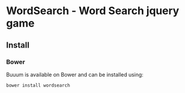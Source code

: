 WordSearch - Word Search jquery game
======================================

## Install

### Bower

Buuum is available on Bower and can be installed using:

```
bower install wordsearch
```